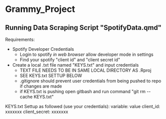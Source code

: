 # Grammy_Project

## Running Data Scraping Script "SpotifyData.qmd"
Requirements:
  - Spotify Developer Credentials
    - Login to spotify *in web browser* allow developer mode in settings
    - Find your spotify "client id" and "client secret id"
  - Create a local .txt file named "KEYS.txt" and input credentials
    - TEXT FILE NEEDS TO BE IN SAME LOCAL DIRECTORY AS .Rproj
    - SEE KEYS.txt SETTUP BELOW
    - .gitignore should prevent user credentials from being pushed to repo if changes are made
    - if KEYS.txt is pushing open gitbash and run command "git rm --cache KEYS.txt"

KEYS.txt Settup as followed (use your credentials):
variable: value
client_id: xxxxxxx
client_secret: xxxxxxx
